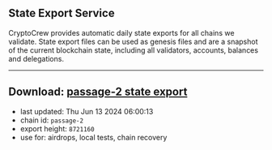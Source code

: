 ## State Export Service
CryptoCrew provides automatic daily state exports for all chains we validate. State export files can be used as genesis files and are a snapshot of the current blockchain state, including all validators, accounts, balances and delegations.

---
**Download: [passage-2 state export](https://dl-eu2.ccvalidators.com/SERVICE/passage/passage-2_export_8721160.json)**
---

- last updated: Thu Jun 13 2024 06:00:13
- chain id: `passage-2`
- export height: `8721160`
- use for: airdrops, local tests, chain recovery
